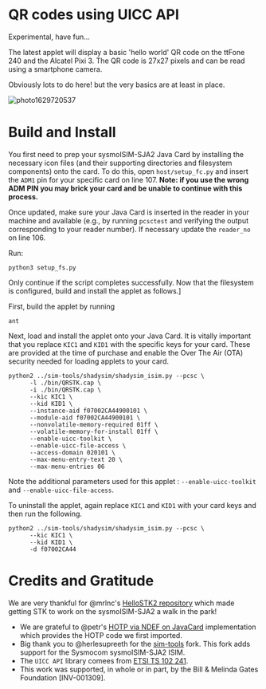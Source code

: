 # QR codes using UICC API

Experimental, have fun...

The latest applet will display a basic 'hello world' QR code on the ttFone 240 and the Alcatel Pixi 3. The QR code is 27x27 pixels and can be read using a smartphone camera.

Obviously lots to do here! but the very basics are at least in place.

![photo1629720537](https://user-images.githubusercontent.com/10000317/130613129-770badb6-1bf4-4f28-9e85-6d3f4e72b975.jpeg)


# Build and Install

You first need to prep your sysmoISIM-SJA2 Java Card by installing the necessary icon files (and their supporting directories and filesystem components) onto the card. To do this, open `host/setup_fc.py` and insert the `ADM1` pin for your specific card on line 107. __Note: if you use the wrong ADM PIN you may brick your card and be unable to continue with this process.__

Once updated, make sure your Java Card is inserted in the reader in your machine and available (e.g., by running `pcsctest` and verifying the output corresponding to your reader number). If necessary update the `reader_no` on line 106.

Run:

```
python3 setup_fs.py
```

Only continue if the script completes successfully. Now that the filesystem is configured, build and install the applet as follows.]

First, build the applet by running

```
ant
```

Next, load and install the applet onto your Java Card. It is vitally important that you replace `KIC1` and `KID1` with the specific keys for your card. These are provided at the time of purchase and enable the Over The Air (OTA) security needed for loading applets to your card.

```
python2 ../sim-tools/shadysim/shadysim_isim.py --pcsc \
      -l ./bin/QRSTK.cap \
      -i ./bin/QRSTK.cap \
      --kic KIC1 \
      --kid KID1 \
      --instance-aid f07002CA44900101 \
      --module-aid f07002CA44900101 \
      --nonvolatile-memory-required 01ff \
      --volatile-memory-for-install 01ff \
      --enable-uicc-toolkit \
      --enable-uicc-file-access \
      --access-domain 020101 \
      --max-menu-entry-text 20 \
      --max-menu-entries 06
```

Note the additional parameters used for this applet : `--enable-uicc-toolkit` and `--enable-uicc-file-access`. 

To uninstall the applet, again replace `KIC1` and `KID1` with your card keys and then run the following.

```
python2 ../sim-tools/shadysim/shadysim_isim.py --pcsc \
      --kic KIC1 \
      --kid KID1 \
      -d f07002CA44
```

# Credits and Gratitude

 We are very thankful for @mrlnc's [HelloSTK2 repository](https://github.com/mrlnc/HelloSTK2) which made getting STK to work on the sysmoISIM-SJA2 a walk in the park!
* We are grateful to @petr's [HOTP via NDEF on JavaCard](https://github.com/petrs/hotp_via_ndef) implementation which provides the HOTP code we first imported.
* Big thank you to @herlesupreeth for the [sim-tools](https://github.com/herlesupreeth/sim-tools.git) fork. This fork adds support for the Sysmocom sysmoISIM-SJA2 ISIM.
* The `UICC API` library comees from [ETSI TS 102 241](https://www.etsi.org/deliver/etsi_ts/102200_102299/102241/17.01.00_60/).
* This work was supported, in whole or in part, by the Bill & Melinda Gates Foundation [INV-001309].
